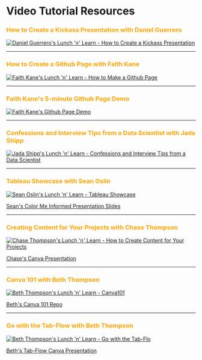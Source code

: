 # Video Tutorial Resources

### <font color="orange">How to Create a Kickass Presentation with Daniel Guerrero</font>

[![Daniel Guerrero's Lunch 'n' Learn - How to Create a Kickass Presentation](https://res.cloudinary.com/marcomontalbano/image/upload/v1595964777/video_to_markdown/images/youtube--j8BgJMwoEKE-c05b58ac6eb4c4700831b2b3070cd403.jpg)](https://youtu.be/j8BgJMwoEKE "How Do You Make A Kickass Presentation?")

___

### <font color="orange">How to Create a Github Page with Faith Kane</font>

[![Faith Kane's Lunch 'n' Learn - How to Make a Github Page](https://res.cloudinary.com/marcomontalbano/image/upload/v1595964674/video_to_markdown/images/youtube--op2MCIJJIe4-c05b58ac6eb4c4700831b2b3070cd403.jpg)](https://youtu.be/op2MCIJJIe4 "How to Make a Github Page")

___

### <font color="orange">Faith Kane's 5-minute Github Page Demo</font>

[![Faith Kane's Github Page Demo](https://res.cloudinary.com/marcomontalbano/image/upload/v1595972391/video_to_markdown/images/youtube--4oRjeOtcoXE-c05b58ac6eb4c4700831b2b3070cd403.jpg)](https://www.youtube.com/watch?v=4oRjeOtcoXE "Faith Kane's Github Page Demo")

___

### <font color="orange">Confessions and Interview Tips from a Data Scientist with Jada Shipp</font>

[![Jada Shipp's Lunch 'n' Learn - Confessions and Interview Tips from a Data Scientist](https://res.cloudinary.com/marcomontalbano/image/upload/v1598383026/video_to_markdown/images/youtube--h6Uf_YaaX7E-c05b58ac6eb4c4700831b2b3070cd403.jpg)](https://youtu.be/h6Uf_YaaX7E "Jada Shipp's Lunch 'n' Learn - Confessions and Interview Tips from a Data Scientist")

___

### <font color="orange">Tableau Showcase with Sean Oslin</font>

[![Sean Oslin's Lunch 'n' Learn - Tableau Showcase](https://res.cloudinary.com/marcomontalbano/image/upload/v1598988871/video_to_markdown/images/youtube--0Q6_bhsgYgE-c05b58ac6eb4c4700831b2b3070cd403.jpg)](https://youtu.be/0Q6_bhsgYgE "Sean Oslin's Lunch 'n' Learn - Tableau Showcase")

[Sean's Color Me Informed Presentation Slides](https://ds-review-hub.github.io/color_me_informed.pptx)

___

### <font color="orange">Creating Content for Your Projects with Chase Thompson</font>

[![Chase Thompson's Lunch 'n' Learn - How to Create Content for Your Projects](https://res.cloudinary.com/marcomontalbano/image/upload/v1599216437/video_to_markdown/images/youtube--6QPJOYxas4Q-c05b58ac6eb4c4700831b2b3070cd403.jpg)](https://youtu.be/6QPJOYxas4Q "Chase Thompson's Lunch 'n' Learn - How to Create Content for Your Projects")

[Chase's Canva Presentation](https://www.canva.com/design/DAEGtEHpNcw/4grL_n0d2rv6_XuWeRUP_A/view?utm_content=DAEGtEHpNcw&utm_campaign=designshare&utm_medium=link&utm_source=sharebutton)

___

### <font color="orange">Canva 101 with Beth Thompson</font>

[![Beth Thompson's Lunch 'n' Learn - Canva101](https://res.cloudinary.com/marcomontalbano/image/upload/v1604503454/video_to_markdown/images/youtube--hHDzlH8P5o8-c05b58ac6eb4c4700831b2b3070cd403.jpg)](https://youtu.be/hHDzlH8P5o8 "Beth Thompson's Lunch 'n' Learn - Canva101")

[Beth's Canva 101 Repo](https://github.com/ThompsonBethany01/Canva_101)

___

### <font color="orange">Go with the Tab-Flow with Beth Thompson</font>

[![Beth Thompson's Lunch 'n' Learn - Go with the Tab-Flo](https://res.cloudinary.com/marcomontalbano/image/upload/v1613056446/video_to_markdown/images/youtube--o72DuLjzWXY-c05b58ac6eb4c4700831b2b3070cd403.jpg)](https://youtu.be/o72DuLjzWXY "Beth Thompson's Lunch 'n' Learn - Go with the Tab-Flo")

[Beth's Tab-Flow Canva Presentation](https://ds-review-hub.github.io/Tab-Flow)